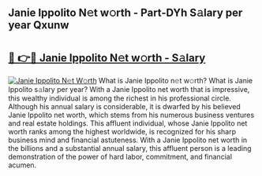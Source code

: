 ## Janie Ippolito N𝚎t w𝚘rth - Part-DYh S𝚊lary per year Qxunw

# <h2><a href="http://gc51x8.nevu.top/?p=Janie+Ippolito">🔗 👉🔴 Janie Ippolito N𝚎t w𝚘rth - S𝚊lary</a></h2>

[![Janie Ippolito N𝚎t W𝚘rth](https://i.imgur.com/Oavwk0R.jpeg)](http://gc51x8.nevu.top/?p=Janie+Ippolito)
What is Janie Ippolito n𝚎t w𝚘rth? What is Janie Ippolito s𝚊lary per year?
With a Janie Ippolito net worth that is impressive, this wealthy individual is among the richest in his professional circle. Although his annual salary is considerable, it is dwarfed by his believed Janie Ippolito net worth, which stems from his numerous business ventures and real estate holdings. This affluent individual, whose Janie Ippolito net worth ranks among the highest worldwide, is recognized for his sharp business mind and financial astuteness. With a Janie Ippolito net worth in the billions and a substantial annual salary, this affluent person is a leading demonstration of the power of hard labor, commitment, and financial acumen.
